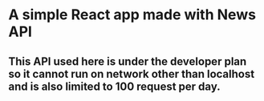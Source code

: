 # A simple React app made with News API

## This API used here is under the developer plan so it cannot run on network other than localhost and is also limited to 100 request per day.